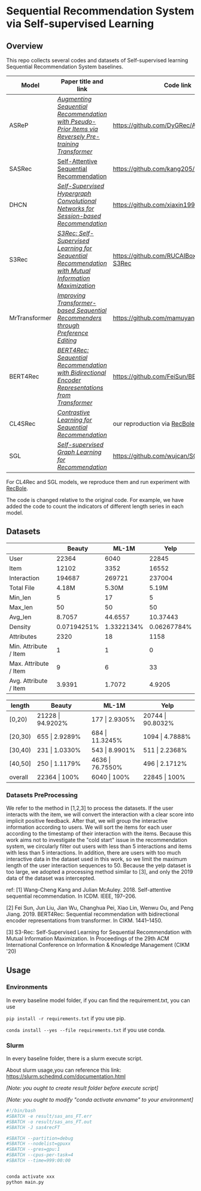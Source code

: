 # Sequential Recommendation System via Self-supervised Learning


## Overview

This repo collects several codes and datasets of Self-supervised learning Sequential Recommendation System baselines.

| **Model**     | Paper title and link                                         | Code link                                                    | **Topic**      | From      |
| ------------- | ------------------------------------------------------------ | ------------------------------------------------------------ | -------------- | --------- |
| ASReP         | *[Augmenting Sequential Recommendation with Pseudo-Prior Items via Reversely Pre-training Transformer](https://arxiv.org/abs/2105.00522)* | https://github.com/DyGRec/ASReP                              | Sequential Rec | SIGIR2021 |
| SASRec        | [Self-Attentive Sequential Recommendation](https://cseweb.ucsd.edu/~jmcauley/pdfs/icdm18.pdf) | https://github.com/kang205/SASRec                            | Sequential Rec | ICDM2018  |
| DHCN          | *[Self-Supervised Hypergraph Convolutional Networks for Session-based Recommendation](https://arxiv.org/abs/2012.06852)* | https://github.com/xiaxin1998/DHCN                           | Session Rec    | AAAI2021  |
| S3Rec         | *[S3Rec: Self-Supervised Learning for Sequential Recommendation with Mutual Information Maximization](https://arxiv.org/abs/2008.07873)* | https://github.com/RUCAIBox/CIKM2020-S3Rec                   | Sequential Rec | CIKM2020  |
| MrTransformer | *[Improving Transformer-based Sequential Recommenders through Preference Editing](https://arxiv.org/abs/2106.12120)* | https://github.com/mamuyang/MrTransformer                    | Sequential Rec | TOIS2022     |
| BERT4Rec      | *[BERT4Rec: Sequential Recommendation with Bidirectional Encoder Representations from Transformer](https://arxiv.org/abs/1904.06690)* | https://github.com/FeiSun/BERT4Rec                           | Sequential Rec | CIKM2019  |
| CL4SRec       | *[Contrastive Learning for Sequential Recommendation](https://arxiv.org/abs/2010.14395)* | our reproduction via [RecBole](https://github.com/RUCAIBox/RecBole) and [DuoRec](https://github.com/RuihongQiu/DuoRec)| Sequential Rec | ICDE2022     |
| SGL           | *[Self-supervised Graph Learning for Recommendation](https://arxiv.org/abs/2010.10783)* | https://github.com/wujcan/SGL                                | Session Rec    | SIGIR2021 |

For CL4Rec and SGL models, we reproduce them and run experiment with [RecBole](https://github.com/RUCAIBox/RecBole).

The code is changed relative to the original code. For example, we have added the code to count the indicators of different length series in each model.

## Datasets


|                       | Beauty      | ML-1M      | Yelp        |
| --------------------- | ----------- | ---------- | ----------- |
| User                  | 22364       | 6040       | 22845       |
| Item                  | 12102       | 3352       | 16552       |
| Interaction           | 194687      | 269721     | 237004      |
| Total File            | 4.18M       | 5.30M      | 5.19M       |
| Min_len               | 5           | 17         | 5           |
| Max_len               | 50          | 50         | 50          |
| Avg_len               | 8.7057      | 44.6557    | 10.37443    |
| Density               | 0.07194251% | 1.3322134% | 0.06267784% |
| Attributes            | 2320        | 18         | 1158        |
| Min. Attribute / Item | 1           | 1          | 0           |
| Max. Attribute / Item | 9           | 6          | 33          |
| Avg. Attribute / Item | 3.9391      | 1.7072     | 4.9205      |

| length  | Beauty            | ML-1M            | Yelp              |
| ------- | ----------------- | ---------------- | ----------------- |
| [0,20)  | 21228 \| 94.9202% | 177 \| 2.9305%   | 20744 \| 90.8032% |
| [20,30) | 655 \| 2.9289%    | 684 \| 11.3245%  | 1094 \| 4.7888%   |
| [30,40) | 231 \| 1.0330%    | 543 \| 8.9901%   | 511 \| 2.2368%    |
| [40,50] | 250 \| 1.1179%    | 4636 \| 76.7550% | 496 \| 2.1712%    |
| overall | 22364 \| 100%     | 6040 \| 100%     | 22845 \| 100%     |

### Datasets PreProcessing
We refer to the method in [1,2,3] to process the datasets. If the user interacts with the item, we will convert the interaction with a clear score into implicit positive feedback. After that, we will group the interactive information according to users. We will sort the items for each user according to the timestamp of their interaction with the items. Because this work aims not to investigate the "cold start" issue in the recommendation system, we circularly filter out users with less than 5 interactions and items with less than 5 interactions. In addition, there are users with too much interactive data in the dataset used in this work, so we limit the maximum length of the user interaction sequences to 50. Because the yelp dataset is too large, we adopted a processing method similar to [3], and only the 2019 data of the dataset was intercepted. 


ref: 
[1] Wang-Cheng Kang and Julian McAuley. 2018. Self-attentive sequential recommendation. In ICDM. IEEE, 197–206.

[2] Fei Sun, Jun Liu, Jian Wu, Changhua Pei, Xiao Lin, Wenwu Ou, and Peng Jiang. 2019. BERT4Rec: Sequential recommendation with bidirectional encoder representations from transformer. In CIKM. 1441–1450.

[3] S3-Rec: Self-Supervised Learning for Sequential Recommendation with Mutual Information Maximization. In Proceedings of the 29th ACM International Conference on Information & Knowledge Management (CIKM '20)
## Usage

### Environments

In every baseline model folder,  if you can find the requirement.txt, you can use

`pip install -r requirements.txt`  if you use pip.

`conda install --yes --file requirements.txt`  if you use conda.

### Slurm

In every baseline folder, there is a slurm execute script.

About slurm usage,you can reference this link: https://slurm.schedmd.com/documentation.html

*[Note: you ought to create result folder before execute script]*

*[Note: you ought to modify  "conda activate envname" to your environment]*

```bash
#!/bin/bash
#SBATCH -e result/sas_ans_FT.err
#SBATCH -o result/sas_ans_FT.out
#SBATCH -J sas4recFT

#SBATCH --partition=debug 
#SBATCH --nodelist=gpuxx
#SBATCH --gres=gpu:1
#SBATCH --cpus-per-task=4
#SBATCH --time=999:00:00


conda activate xxx
python main.py 

```

